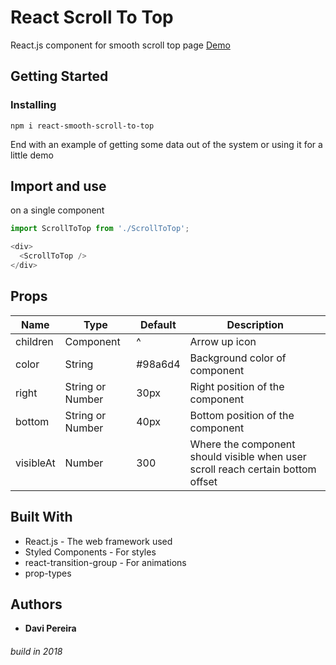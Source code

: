 # React Scroll To Top

React.js component for smooth scroll top page [Demo](https://react-smooth-scroll.surge.sh/)

## Getting Started


### Installing

```
npm i react-smooth-scroll-to-top
```

End with an example of getting some data out of the system or using it for a little demo

## Import and use

on a single component
```javascript
import ScrollToTop from './ScrollToTop';

<div>
  <ScrollToTop />
</div>
```

## Props

| Name                    | Type             | Default         | Description                                                              |
|-------------------------|------------------|-----------------|--------------------------------------------------------------------------|
| children                | Component        | ^               | Arrow up icon                                                        |
| color                   | String           | #98a6d4         | Background color of component                                            |
| right                   | String or Number | 30px            | Right position of the component  |
| bottom                  | String or Number | 40px            | Bottom position of the component                                         |
| visibleAt               | Number           | 300             | Where the component should visible when user scroll reach certain bottom offset |

## Built With

* React.js - The web framework used
* Styled Components - For styles
* react-transition-group - For animations
* prop-types 

## Authors

* **Davi Pereira**
###### build in 2018
